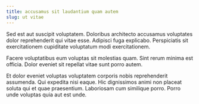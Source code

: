 ```yaml
---
title: accusamus sit laudantium quam autem
slug: ut vitae
---
```


Sed est aut suscipit voluptatem. Doloribus architecto accusamus voluptates dolor reprehenderit qui vitae esse. Adipisci fuga explicabo. Perspiciatis sit exercitationem cupiditate voluptatum modi exercitationem.

Facere voluptatibus eum voluptas sit molestias quam. Sint rerum minima est officia. Dolor eveniet sit repellat vitae sunt porro autem.

Et dolor eveniet voluptas voluptatem corporis nobis reprehenderit assumenda. Qui expedita nisi eaque. Hic dignissimos animi non placeat soluta qui et quae praesentium. Laboriosam cum similique porro. Porro unde voluptas quia aut est unde.

